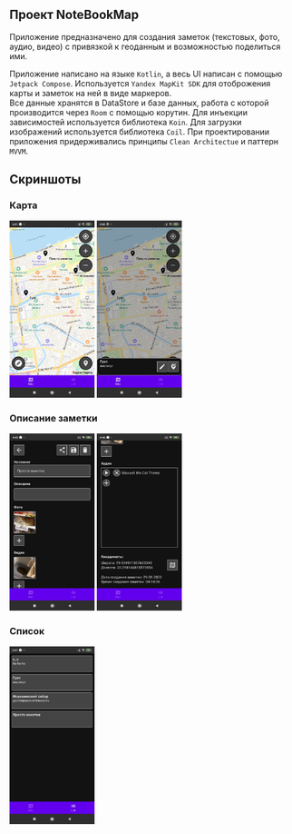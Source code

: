 ## Проект NoteBookMap

Приложение предназначено для создания заметок (текстовых, фото, аудио, видео) с привязкой к геоданным и возможностью поделиться ими.

Приложение написано на языке `Kotlin`, а весь UI написан с помощью `Jetpack Compose`.
Используется `Yandex MapKit SDK` для отоброжения карты и заметок на ней в виде маркеров.   
Все данные хранятся в DataStore и базе данных, работа с которой производится через `Room` с помощью корутин.
Для инъекции зависимостей используется библиотека `Koin`.
Для загрузки изображений используется библиотека `Coil`.
При проектировании приложения придерживались принципы `Clean Architectue` и паттерн `MVVM`.

## Скриншоты

### Карта
<p float="left">
  <img src="/Readme images/MapPreviw1.jpg" width="150" />
  <img src="/Readme images/MapPreviw2.jpg" width="150" />
</p>

### Описание заметки
<p float="left">
  <img src="/Readme images/DescriptionPreview1.jpg" width="150" />
  <img src="/Readme images/DescriptionPreview2.jpg" width="150" />
</p>

### Список
<p float="left">
  <img src="/Readme images/ListPreview1.jpg" width="150" />
</p>

